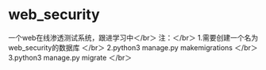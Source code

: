 # web_security
一个web在线渗透测试系统，跟进学习中＜/br＞
注：＜/br＞
1.需要创建一个名为web_security的数据库 ＜/br＞
2.python3 manage.py makemigrations ＜/br＞
3.python3 manage.py migrate ＜/br＞

